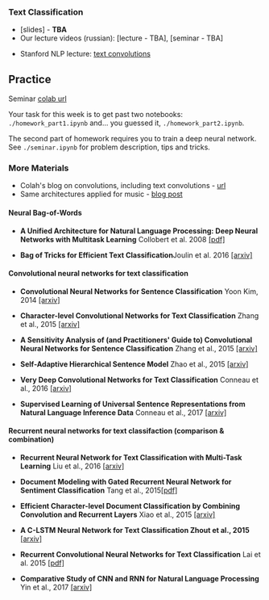 ### Text Classification
- [slides] - __TBA__
- Our lecture videos (russian): [lecture - TBA], [seminar - TBA]
* Stanford NLP lecture: [text convolutions](https://www.youtube.com/watch?v=nzSPZyjGlWI)

## Practice

Seminar [colab url](https://colab.research.google.com/github/yandexdataschool/nlp_course/blob/2019/week02_classification/seminar.ipynb)

Your task for this week is to get past two notebooks: `./homework_part1.ipynb` and... you guessed it, `./homework_part2.ipynb`. 

The second part of homework requires you to train a deep neural network. See `./seminar.ipynb` for problem description, tips and tricks.


### More Materials
* Colah's blog on convolutions, including text convolutions - [url](http://colah.github.io/posts/2014-07-Understanding-Convolutions/)
* Same architectures applied for music - [blog post](http://benanne.github.io/2014/08/05/spotify-cnns.html)

#### Neural Bag-of-Words

- **A Unified Architecture for Natural Language Processing: Deep Neural Networks with Multitask Learning** Collobert et al. 2008 [[pdf]](https://ronan.collobert.com/pub/matos/2008_nlp_icml.pdf)

- **Bag of Tricks for Efficient Text Classification**Joulin et al. 2016 [[arxiv]](https://arxiv.org/abs/1607.01759)

#### Convolutional neural networks for text classification

- **Convolutional Neural Networks for Sentence Classification** Yoon Kim, 2014 [[arxiv]](https://arxiv.org/abs/1408.5882)

- **Character-level Convolutional Networks for Text Classification** Zhang et al., 2015 [[arxiv]](https://arxiv.org/abs/1509.01626)

- **A Sensitivity Analysis of (and Practitioners' Guide to) Convolutional Neural Networks for Sentence Classification** Zhang et al., 2015 [[arxiv]](https://arxiv.org/abs/1510.03820)

- **Self-Adaptive Hierarchical Sentence Model** Zhao et al., 2015 [[arxiv]](https://arxiv.org/abs/1504.05070)

- **Very Deep Convolutional Networks for Text Classification** Conneau et al., 2016 [[arxiv]](https://arxiv.org/abs/1606.01781)

- **Supervised Learning of Universal Sentence Representations from Natural Language Inference Data** Conneau et al., 2017 [[arxiv]](https://arxiv.org/abs/1705.02364)


#### Recurrent neural networks for text classifaction (comparison & combination)

- **Recurrent Neural Network for Text Classification with Multi-Task Learning** Liu et al., 2016 [[arxiv]](https://arxiv.org/abs/1605.05101)

- **Document Modeling with Gated Recurrent Neural Network for Sentiment Classification** Tang et al., 2015[[pdf]](http://aclweb.org/anthology/D15-1167)

- **Efficient Character-level Document Classification by Combining Convolution and Recurrent Layers** Xiao et al., 2015 [[arxiv]](https://arxiv.org/abs/1602.00367)

- **A C-LSTM Neural Network for Text Classification Zhout et al., 2015** [[arxiv]](https://arxiv.org/abs/1511.08630)

- **Recurrent Convolutional Neural Networks for Text Classification** Lai et al. 2015 [[pdf]](https://www.aaai.org/ocs/index.php/AAAI/AAAI15/paper/download/9745/9552)

- **Comparative Study of CNN and RNN for Natural Language Processing** Yin et al., 2017 [[arxiv]](https://arxiv.org/abs/1702.01923)
